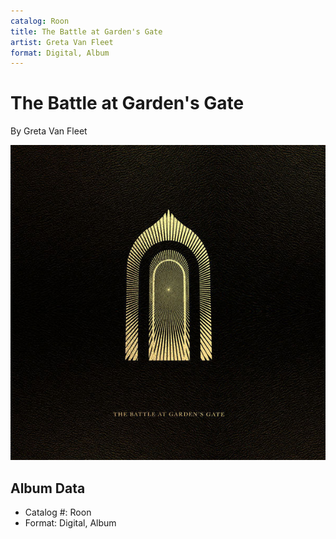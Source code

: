 ```yaml
---
catalog: Roon
title: The Battle at Garden's Gate
artist: Greta Van Fleet
format: Digital, Album
---
```


# The Battle at Garden's Gate

By Greta Van Fleet

![](../../assets/albumcovers/Greta_Van_Fleet-The_Battle_at_Gardens_Gate.png)

## Album Data

- Catalog #: Roon
- Format: Digital, Album

